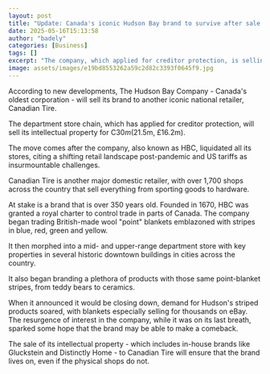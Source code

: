 ```yaml
---
layout: post
title: "Update: Canada's iconic Hudson Bay brand to survive after sale to competitor"
date: 2025-05-16T15:13:58
author: "badely"
categories: [Business]
tags: []
excerpt: "The company, which applied for creditor protection, is selling its intellectual property to Canadian Tire."
image: assets/images/e19bd8553262a59c2d82c3393f0645f9.jpg
---
```


According to new developments, The Hudson Bay Company - Canada's oldest corporation - will sell its brand to another iconic national retailer, Canadian Tire.

The department store chain, which has applied for creditor protection, will sell its intellectual property for C$30m ($21.5m, £16.2m).

The move comes after the company, also known as HBC, liquidated all its stores, citing a shifting retail landscape post-pandemic and US tariffs as insurmountable challenges. 

Canadian Tire is another major domestic retailer, with over 1,700 shops across the country that sell everything from sporting goods to hardware. 

At stake is a brand that is over 350 years old. Founded in 1670, HBC was granted a royal charter to control trade in parts of Canada. The company began trading British-made wool "point" blankets emblazoned with stripes in blue, red, green and yellow.

It then morphed into a mid- and upper-range department store with key properties in several historic downtown buildings in cities across the country. 

It also began branding a plethora of products with those same point-blanket stripes, from teddy bears to ceramics.

When it announced it would be closing down, demand for Hudson's striped products soared, with blankets especially selling for thousands on eBay. The resurgence of interest in the company, while it was on its last breath, sparked some hope that the brand may be able to make a comeback. 

The sale of its intellectual property - which includes in-house brands like Gluckstein and Distinctly Home - to Canadian Tire will ensure that the brand lives on, even if the physical shops do not. 

